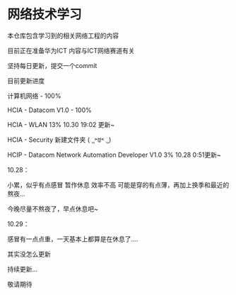 # 网络技术学习

本仓库包含学习到的相关网络工程的内容



目前正在准备华为ICT 内容与ICT网络赛道有关

坚持每日更新，提交一个commit

目前更新进度



计算机网络 - 100%

HCIA - Datacom V1.0 - 100% 

HCIA - WLAN 13% 10.30 19:02 更新~

HCIA - Security 新建文件夹 (ૢ˃ꌂ˂ૢ)

HCIP - Datacom Network Automation Developer V1.0 3% 10.28 0:51更新~



10.28：

小累，似乎有点感冒 暂作休息 效率不高 可能是穿的有点薄，再加上换季和最近的熬夜...

今晚尽量不熬夜了，早点休息吧~

10.29：

感冒有一点点重，一天基本上都算是在休息了....

其实没怎么更新

持续更新...

敬请期待

